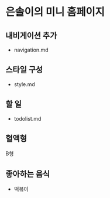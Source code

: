 # 은솔이의 미니 홈페이지

## 내비게이션 추가

- navigation.md

## 스타일 구성

- style.md

## 할 일

- todolist.md

## 혈액형

B형

## 좋아하는 음식

- 떡볶이
